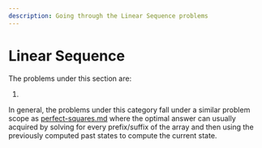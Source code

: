 ```yaml
---
description: Going through the Linear Sequence problems
---
```


# Linear Sequence

The problems under this section are:

1.

In general, the problems under this category fall under a similar problem scope as [perfect-squares.md](../warmup/perfect-squares.md "mention") where the optimal answer can usually acquired by solving for every prefix/suffix of the array and then using the previously computed past states to compute the current state.
